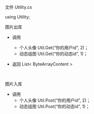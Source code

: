 文件 Utility.cs

using Utility;

图片出库

* 调用

  * 个人头像 Util.Get(“你的用户id”, 2)；
  * 动态组图 Util.Get(“你的动态id”, 1)；

* 返回 List< ByteArrayContent  >

  ​

图片入库

* 调用
  * 个人头像 Util.Post(“你的用户id”, 2)；
  * 动态组图 Util.Post(“你的动态id”, 1)；



